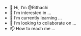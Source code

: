 - 👋 Hi, I’m @Rithachi
- 👀 I’m interested in ...
- 🌱 I’m currently learning ...
- 💞️ I’m looking to collaborate on ...
- 📫 How to reach me ...

<!---
Rithachi/Rithachi is a ✨ special ✨ repository because its `README.md` (this file) appears on your GitHub profile.
You can click the Preview link to take a look at your changes.
--->

